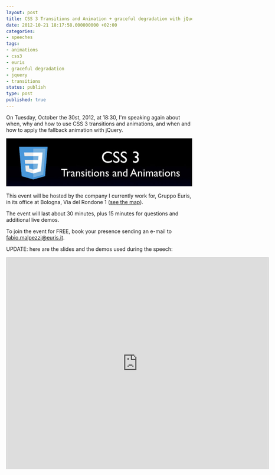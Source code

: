 ```yaml
---
layout: post
title: CSS 3 Transitions and Animation + graceful degradation with jQuery
date: 2012-10-21 18:17:58.000000000 +02:00
categories:
- speeches
tags:
- animations
- css3
- euris
- graceful degradation
- jquery
- transitions
status: publish
type: post
published: true
---
```

On Tuesday, October the 30st, 2012, at 18:30, I'm speaking again about when, why and how to use CSS 3 transitions and animations, and when and how to apply the fallback animation with jQuery.

![](/assets/PRESENTAZIONE-CSS3-+-jquery-fallback-header.jpg "PRESENTAZIONE-CSS3-+-jquery-fallback-header")

This event will be hosted by the company I currently work for, Gruppo Euris, in its office at Bologna, Via del Rondone 1 ([see the map](https://maps.google.it/maps?q=Via+del+Rondone,+1,+Bologna&hl=it&ll=44.499168,11.341023&spn=0.018427,0.038581&sll=44.504341,11.337032&sspn=0.036851,0.077162&hnear=Via+del+Rondone,+Bologna&t=m&z=15)).

The event will last about 30 minutes, plus 15 minutes for questions and additional live demos.

To join the event for FREE, book your presence sending an e-mail to fabio.malpezzi@euris.it.

UPDATE: here are the slides and the demos used during the speech:

<iframe src="http://www.slideshare.net/slideshow/embed_code/15433383" width="710" height="572" frameborder="0" marginwidth="0" marginheight="0" scrolling="no" style="border:1px solid #CCC;border-width:1px 1px 0;margin-bottom:5px" allowfullscreen webkitallowfullscreen mozallowfullscreen> </iframe>